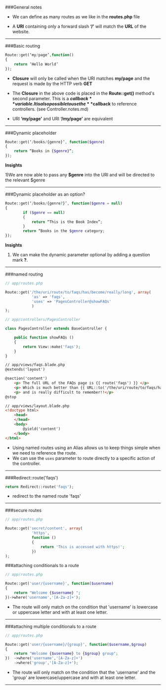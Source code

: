###General notes


* We can define as many routes as we like in the **routes.php** file

* A **URI** containing only a forward slash **‘/’** will match the **URL** of the website.

___

###Basic routing

```php
Route::get(‘my/page’,function()
{ 
	return ‘Hello World’
});
```

* **Closure** will only be called when the URI matches **my/page** and the request is made by the HTTP verb **GET**

* The **Closure** in the above code is placed in the **Route::get()** method's second parameter.  This is a **$callback** variable.  It is also possible to use the **$callback** to reference controllers. (see Controller.notes.md)    


* URI **‘my/page’** and URI **‘/my/page’** are equivalent

___




###Dynamic placeholder

```php
Route::get(‘/books/{genre}’, function($genre)
{ 
	return “Books in {$genre}“; 
}); 
```

**Insights**

1)We are now able to pass any **$genre** into the URI and will be directed to the relevant $genre

___

###Dynamic placeholder as an option?

```php
Route::get(‘/books/{genre?}’, function($genre = null)
{ 
		if ($genre == null) 
		{
			return “This is the Book Index”;
		}
		return “Books in the $genre category;
});
```

**Insights**

1) We can make the dynamic parameter optional by adding a question mark **?**.  

____

###named routing

```php
// app/routes.php

Route::get('/the/uri/route/to/faqs/has/become/really/long', array(
			'as' => 'faqs',
			'uses' => 'PagesController@showFAQs'
			)
);
```

```php
// app/controllers/PagesController

class PagesController extends BaseController {

	public function showFAQs ()
	{
		return View::make('faqs');
	}
}
```

```html
// app/views/faqs.blade.php
@extends('layout')

@section('content')
	<p> The full URL of the FAQs page is {{ route('faqs') }} </p>
    <p> Which is much better than {{ URL::to('/the/uri/route/to/faqs/has/become/really/long') }}</p>
	<p> and is really difficult to remember!!</p>
@stop
```

```html
// app/views/layout.blade.php
<!doctype html>
	<head>
	</head>
	<body>
		@yield('content')
	</body>
</html>
```

* Using named routes using an Alias allows us to keep things simple when we need to reference the route.
* We can use the `uses` parameter to route directly to a specific action of the controller.

___

###Redirect::route('faqs')

```php
return Redirect::route('faqs');
```

* redirect to the named route 'faqs'

___

###secure routes

```php
// app/routes.php

Route::get('secret/content', array(
			'https',
			function ()
			{
				return 'This is accessed with https!';
			})
);
``` 

###attaching conditionals to a route

```php
// app/routes.php

Route::get('user/{username}', function($username)
{
    return "Welcome {$username} ";
})->where('username','[A-Za-z]+');
```

* The route will only match on the condition that 'username' is lowercase or uppercase letter and with at least one letter.

___

###attaching multiple conditionals to a route

```php
// app/routes.php

Route::get('user/{username}/{group}', function($username,$group)
{
    return "Welcome {$username} to {$group} group";
})	->where('username','[A-Za-z]+')
	->where('group','[A-Za-z]+');
```

* The route will only match on the condition that the 'username' and the 'group' are lowercase/uppercase and with at least one letter.

---
